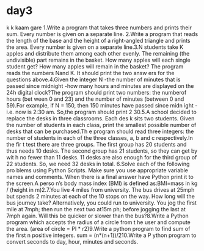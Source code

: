 # day3
k k kaam gare
1.Write a program that takes three numbers and prints their sum. Every number is given on a separate line.
2.Write a program that reads the length of the base and the height of a right-angled triangle and prints the area.
Every number is given on a separate line.3.N students take K apples and distribute them among each other evenly.
The remaining (the  undivisible)  part  remains  in  the  basket.  How  many  apples  will  each  single  student
get? How many apples will remain in the basket? The program reads the numbers Nand K. It should print the two answ
ers for the questions above.4.Given the integer N -the number of minutes that is passed since midnight -how many 
hours and minutes are displayed on the 24h digital clock?The program should print two numbers: the numberof hours (bet
ween 0 and 23) and the number of minutes (between 0 and 59).For example, if N = 150, then 150 minutes have passed since midn
ight -i.e. now is 2:30 am. So,the program should print 2 30.5.A school decided to replace the desks in three classrooms. Each des
k sits two students. Given the number of students in each class, print the smallest possible number of desks that can be purchased.Th
e  program  should  read  three  integers:  the  number  of  students  in  each  of  the  three classes, a, b and c respectively.In the fir
t test there are three groups. The first group has 20 students and thus needs 10 desks. The second group has 21 students, so they can get by wit
h no fewer than 11 desks. 11 desks are also enough for the third group of 22 students. So, we need 32 desks in total. 6.Solve each of the following pro
blems using Python Scripts. Make sure you use appropriate variable names and comments. When there is a final answer have Python print it to the screen.A perso
n’s body mass index (BMI) is defined as:BMI=mass in kg / (height in m)2.7.You live 4 miles from university. The bus drives at 25mph but spends 2 minutes at each of 
the 10 stops on the way. How long will the bus journey take? Alternatively, you could run to university. You jog the first mile at 7mph; then run the next two at15m
ph; before jogging the last at 7mph again. Will this be quicker or slower than the bus?8.Write a Python program which accepts the radius of a circle from t
he user and compute the area. (area of circle = PI * r2)9.Write a python program to find sum of the first n positive integers. sum = (n*(n+1))/210.Write a P
ython program to convert seconds to day, hour, minutes and seconds.
